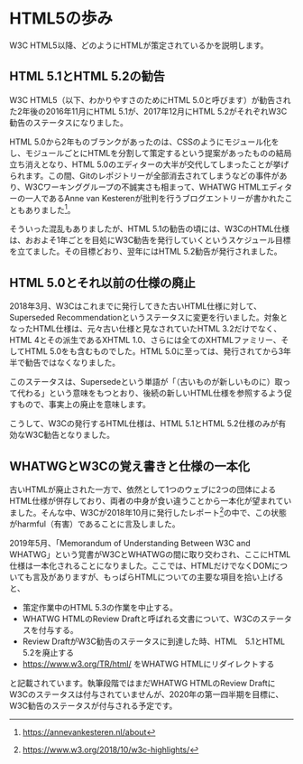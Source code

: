 <!-- ch1-5.txt (4ページ、3000～4600字想定) -->
<!-- W3C HTML5の廃止 -->
# HTML5の歩み
W3C HTML5以降、どのようにHTMLが策定されているかを説明します。

## HTML 5.1とHTML 5.2の勧告
W3C HTML5（以下、わかりやすさのためにHTML 5.0と呼びます）が勧告された2年後の2016年11月にHTML 5.1が、2017年12月にHTML 5.2がそれぞれW3C勧告のステータスになりました。

HTML 5.0から2年ものブランクがあったのは、CSSのようにモジュール化をし、モジュールごとにHTMLを分割して策定するという提案があったものの結局立ち消えとなり、HTML 5.0のエディターの大半が交代してしまったことが挙げられます。この間、Gitのレポジトリーが全部消去されてしまうなどの事件があり、W3Cワーキンググループの不誠実さも相まって、WHATWG HTMLエディターの一人であるAnne van Kesterenが批判を行うブログエントリーが書かれたこともありました[^1]。

そういった混乱もありましたが、HTML 5.1の勧告の頃には、W3CのHTML仕様は、おおよそ1年ごとを目処にW3C勧告を発行していくというスケジュール目標を立てました。その目標どおり、翌年にはHTML 5.2勧告が発行されました。

[^1]: https://annevankesteren.nl/about

## HTML 5.0とそれ以前の仕様の廃止
2018年3月、W3Cはこれまでに発行してきた古いHTML仕様に対して、Superseded Recommendationというステータスに変更を行いました。対象となったHTML仕様は、元々古い仕様と見なされていたHTML 3.2だけでなく、HTML 4とその派生であるXHTML 1.0、さらには全てのXHTMLファミリー、そしてHTML 5.0をも含むものでした。HTML 5.0に至っては、発行されてから3年半で勧告ではなくなりました。

このステータスは、Supersedeという単語が「（古いものが新しいものに）取って代わる」という意味をもつとおり、後続の新しいHTML仕様を参照するよう促すもので、事実上の廃止を意味します。

こうして、W3Cの発行するHTML仕様は、HTML 5.1とHTML 5.2仕様のみが有効なW3C勧告となりました。

## WHATWGとW3Cの覚え書きと仕様の一本化
古いHTMLが廃止された一方で、依然として1つのウェブに2つの団体によるHTML仕様が併存しており、両者の中身が食い違うことから一本化が望まれていました。そんな中、W3Cが2018年10月に発行したレポート[^2]の中で、この状態がharmful（有害）であることに言及しました。

2019年5月、「Memorandum of Understanding Between W3C and WHATWG」という覚書がW3CとWHATWGの間に取り交わされ、ここにHTML仕様は一本化されることになりました。ここでは、HTMLだけでなくDOMについても言及がありますが、もっぱらHTMLについての主要な項目を拾い上げると、

- 策定作業中のHTML 5.3の作業を中止する。
- WHATWG HTMLのReview Draftと呼ばれる文書について、W3Cのステータスを付与する。
- Review DraftがW3C勧告のステータスに到達した時、HTML　5.1とHTML 5.2を廃止する
- https://www.w3.org/TR/html/ をWHATWG HTMLにリダイレクトする

と記載されています。執筆段階ではまだWHATWG HTMLのReview DraftにW3Cのステータスは付与されていませんが、2020年の第一四半期を目標に、W3C勧告のステータスが付与される予定です。

[^2]: https://www.w3.org/2018/10/w3c-highlights/
